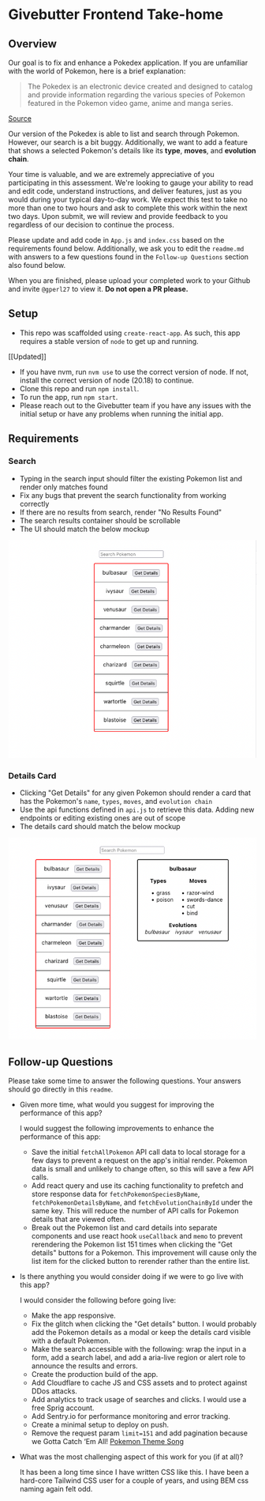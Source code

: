 # Givebutter Frontend Take-home

## Overview

Our goal is to fix and enhance a Pokedex application. If you are unfamiliar with the world of Pokemon, here is a brief explanation:

> The Pokedex is an electronic device created and designed to catalog and provide information regarding the various species of Pokemon featured in the Pokemon video game, anime and manga series.

[Source](https://pokemon.fandom.com/wiki/Pokedex)

Our version of the Pokedex is able to list and search through Pokemon. However, our search is a bit buggy. Additionally, we want to add a feature that shows a selected Pokemon's details like its **type**, **moves**, and **evolution chain**.

Your time is valuable, and we are extremely appreciative of you participating in this assessment. We're looking to gauge your ability to read and edit code, understand instructions, and deliver features, just as you would during your typical day-to-day work. We expect this test to take no more than one to two hours and ask to complete this work within the next two days. Upon submit, we will review and provide feedback to you regardless of our decision to continue the process.

Please update and add code in `App.js` and `index.css` based on the requirements found below. Additionally, we ask you to edit the `readme.md` with answers to a few questions found in the `Follow-up Questions` section also found below.

When you are finished, please upload your completed work to your Github and invite `@gperl27` to view it. **Do not open a PR please.**

## Setup

- This repo was scaffolded using `create-react-app`. As such, this app requires a stable version of `node` to get up and running.

[[Updated]]
 - If you have nvm, run `nvm use` to use the correct version of node. If not, install the correct version of node (20.18) to continue.
- Clone this repo and run `npm install`.
- To run the app, run `npm start`.
- Please reach out to the Givebutter team if you have any issues with the initial setup or have any problems when running the initial app.


## Requirements

### Search
- Typing in the search input should filter the existing Pokemon list and render only matches found
- Fix any bugs that prevent the search functionality from working correctly
- If there are no results from search, render "No Results Found"
- The search results container should be scrollable
- The UI should match the below mockup

![](mockup0.png)

### Details Card

- Clicking "Get Details" for any given Pokemon should render a card that has the Pokemon's `name`, `types`, `moves`, and `evolution chain`
- Use the api functions defined in `api.js` to retrieve this data. Adding new endpoints or editing existing ones are out of scope
- The details card should match the below mockup

![](mockup1.png)

## Follow-up Questions

Please take some time to answer the following questions. Your answers should go directly in this `readme`.

- Given more time, what would you suggest for improving the performance of this app?

  I would suggest the following improvements to enhance the performance of this app:
  - Save the initial `fetchAllPokemon` API call data to local storage for a few days to prevent a request on the app's initial render. Pokemon data is small and unlikely to change often, so this will save a few API calls.
  - Add react query and use its caching functionality to prefetch and store response data for `fetchPokemonSpeciesByName`, `fetchPokemonDetailsByName`, and `fetchEvolutionChainById` under the same key. This will reduce the number of API calls for Pokemon details that are viewed often.
  - Break out the Pokemon list and card details into separate components and use react hook `useCallback` and `memo` to prevent rerendering the Pokemon list 151 times when clicking the "Get details" buttons for a Pokemon. This improvement will cause only the list item for the clicked button to rerender rather than the entire list.

- Is there anything you would consider doing if we were to go live with this app?

  I would consider the following before going live:
    - Make the app responsive.
    - Fix the glitch when clicking the "Get details" button. I would probably add the Pokemon details as a modal or keep the details card visible with a default Pokemon.
    - Make the search accessible with the following: wrap the input in a form, add a search label, and add a aria-live region or alert role to announce the results and errors.
    - Create the production build of the app.
    - Add Cloudflare to cache JS and CSS assets and to protect against DDos attacks.
    - Add analytics to track usage of searches and clicks. I would use a free Sprig account.
    - Add Sentry.io for performance monitoring and error tracking.
    - Create a minimal setup to deploy on push.
    - Remove the request param `limit=151` and add pagination because we Gotta Catch ‘Em All!  [Pokemon Theme Song](https://www.youtube.com/watch?v=rg6CiPI6h2g)


- What was the most challenging aspect of this work for you (if at all)?

  It has been a long time since I have written CSS like this. I have been a hard-core Tailwind CSS user for a couple of years, and using BEM css naming again felt odd.
